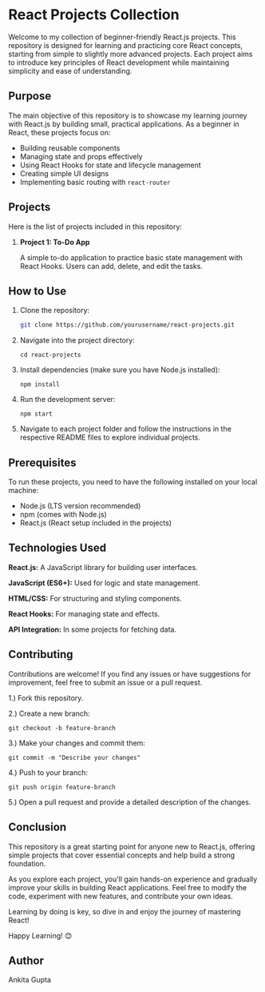 # React Projects Collection

Welcome to my collection of beginner-friendly React.js projects. This repository is designed for learning and practicing core React concepts, starting from simple to slightly more advanced projects. Each project aims to introduce key principles of React development while maintaining simplicity and ease of understanding.

## Purpose

The main objective of this repository is to showcase my learning journey with React.js by building small, practical applications. As a beginner in React, these projects focus on:

- Building reusable components
- Managing state and props effectively
- Using React Hooks for state and lifecycle management
- Creating simple UI designs
- Implementing basic routing with `react-router`

## Projects

Here is the list of projects included in this repository:

1. **Project 1: To-Do App**
   
   A simple to-do application to practice basic state management with React Hooks. Users can add, delete, and edit the tasks.
   
## How to Use

1. Clone the repository:
   ```bash
   git clone https://github.com/yourusername/react-projects.git

2. Navigate into the project directory:

   ```
   cd react-projects
   ```
   
3. Install dependencies (make sure you have Node.js installed):

   ```
   npm install
   ```
4. Run the development server:

   ```
   npm start
   ```
5. Navigate to each project folder and follow the instructions in the respective README files to explore individual projects.   

## Prerequisites

To run these projects, you need to have the following installed on your local machine:

- Node.js (LTS version recommended)
- npm (comes with Node.js)
- React.js (React setup included in the projects)

## Technologies Used

**React.js:** A JavaScript library for building user interfaces.

**JavaScript (ES6+):** Used for logic and state management.

**HTML/CSS:** For structuring and styling components.

**React Hooks:** For managing state and effects.

**API Integration:** In some projects for fetching data.

## Contributing

Contributions are welcome! If you find any issues or have suggestions for improvement, feel free to submit an issue or a pull request.

1.) Fork this repository.

2.) Create a new branch:

```
git checkout -b feature-branch

```
3.) Make your changes and commit them:

```
git commit -m "Describe your changes"

```

4.) Push to your branch:

```
git push origin feature-branch

```

5.) Open a pull request and provide a detailed description of the changes.

## Conclusion

This repository is a great starting point for anyone new to React.js, offering simple projects that cover essential concepts and help build a strong foundation. 

As you explore each project, you'll gain hands-on experience and gradually improve your skills in building React applications. Feel free to modify the code, experiment with new features, and contribute your own ideas. 

Learning by doing is key, so dive in and enjoy the journey of mastering React!

Happy Learning! 😊

## Author

Ankita Gupta
